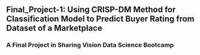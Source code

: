## Final_Project-1: Using CRISP-DM Method for Classification Model to Predict Buyer Rating from Dataset of a Marketplace
### A Final Project in Sharing Vision Data Science Bootcamp
